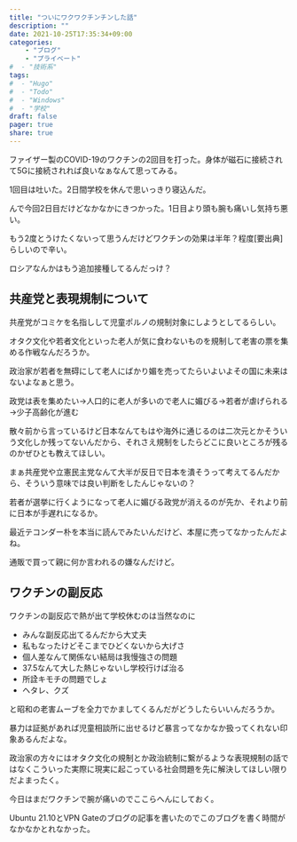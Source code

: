 ```yaml
---
title: "ついにワクワクチンチンした話"
description: ""
date: 2021-10-25T17:35:34+09:00
categories:
    - "ブログ"
    - "プライベート"
#  - "技術系"
tags:
#  - "Hugo"
#  - "Todo"
#  - "Windows"
#  - "学校"
draft: false
pager: true
share: true
---
```


ファイザー製のCOVID-19のワクチンの2回目を打った。身体が磁石に接続されて5Gに接続されれば良いなぁなんて思ってみる。

1回目は吐いた。2日間学校を休んで思いっきり寝込んだ。

んで今回2日目だけどなかなかにきつかった。1日目より頭も腕も痛いし気持ち悪い。

もう2度とうけたくないって思うんだけどワクチンの効果は半年？程度[要出典]らしいので辛い。

ロシアなんかはもう追加接種してるんだっけ？

## 共産党と表現規制について

共産党がコミケを名指しして児童ポルノの規制対象にしようとしてるらしい。

オタク文化や若者文化といった老人が気に食わないものを規制して老害の票を集める作戦なんだろうか。

政治家が若者を無碍にして老人にばかり媚を売ってたらいよいよその国に未来はないよなぁと思う。

政党は表を集めたい→人口的に老人が多いので老人に媚びる→若者が虐げられる→少子高齢化が進む

散々前から言っているけど日本なんてもはや海外に通じるのは二次元とかそういう文化しか残ってないんだから、それさえ規制をしたらどこに良いところが残るのかぜひとも教えてほしい。

まぁ共産党や立憲民主党なんて大半が反日で日本を潰そうって考えてるんだから、そういう意味では良い判断をしたんじゃないの？

若者が選挙に行くようになって老人に媚びる政党が消えるのが先か、それより前に日本が手遅れになるか。

最近テコンダー朴を本当に読んでみたいんだけど、本屋に売ってなかったんだよね。

通販で買って親に何か言われるの嫌なんだけど。

## ワクチンの副反応

ワクチンの副反応で熱が出て学校休むのは当然なのに

-   みんな副反応出てるんだから大丈夫
-   私もなったけどそこまでひどくないから大げさ
-   個人差なんて関係ない結局は我慢強さの問題
-   37.5なんて大した熱じゃないし学校行けば治る
-   所詮キモチの問題でしょ
-   ヘタレ、クズ

と昭和の老害ムーブを全力でかましてくるんだがどうしたらいいんだろうか。

暴力は証拠があれば児童相談所に出せるけど暴言ってなかなか扱ってくれない印象あるんだよな。

政治家の方々にはオタク文化の規制とか政治統制に繋がるような表現規制の話ではなくこういった実際に現実に起こっている社会問題を先に解決してほしい限りだよまったく。

今日はまだワクチンで腕が痛いのでここらへんにしておく。

Ubuntu 21.10とVPN Gateのブログの記事を書いたのでこのブログを書く時間がなかなかとれなかった。
